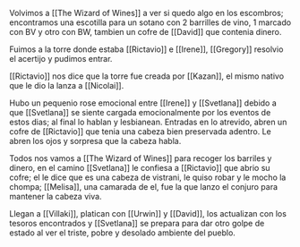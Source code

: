 Volvimos a [[The Wizard of Wines]] a ver si quedo algo en los escombros; encontramos una escotilla para un sotano con 2 barrilles de vino, 1 marcado con BV y otro con BW, tambien un cofre de [[David]] que contenia dinero.

Fuimos a la torre donde estaba [[Rictavio]] e [[Irene]], [[Gregory]] resolvio el acertijo y pudimos entrar.

[[Rictavio]] nos dice que la torre fue creada por [[Kazan]], el mismo nativo que le dio la lanza a [[Nicolai]].

Hubo un pequenio rose emocional entre [[Irene]] y [[Svetlana]] debido a que [[Svetlana]] se siente cargada emocionalmente por los eventos de estos dias; al final lo hablan y lesbianean. Entradas en lo atrevido, abren un cofre de [[Rictavio]] que tenia una cabeza bien preservada adentro. Le abren los ojos y sorpresa que la cabeza habla.

Todos nos vamos a [[The Wizard of Wines]] para recoger los barriles y dinero, en el camino [[Svetlana]] le confiesa a [[Rictavio]] que abrio su cofre; el le dice que es una cabeza de vistrani, le quiso robar y le mocho la chompa; [[Melisa]], una camarada de el, fue la que lanzo el conjuro para mantener la cabeza viva.

Llegan a [[Villaki]], platican con [[Urwin]] y [[David]], los actualizan con los tesoros encontrados y [[Svetlana]] se prepara para dar otro golpe de estado al ver el triste, pobre y desolado ambiente del pueblo.

